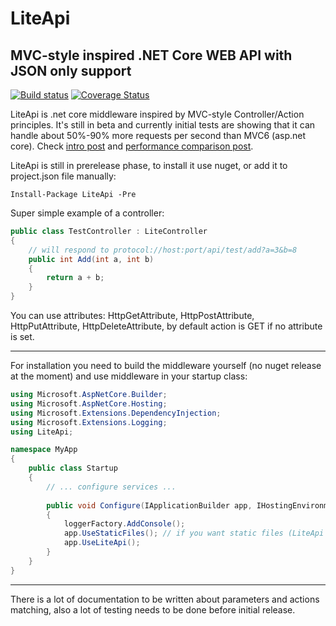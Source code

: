 # LiteApi

## MVC-style inspired .NET Core WEB API with JSON only support

[![Build status](https://ci.appveyor.com/api/projects/status/5crmsp0tfgduwcvo?svg=true)](https://ci.appveyor.com/project/ProjectMona/liteapi) [![Coverage Status](https://coveralls.io/repos/github/stanac/LiteApi/badge.svg?branch=master)](https://coveralls.io/github/stanac/LiteApi?_ttt=DA4PCgkJCAwODQoABAUDBw&branch=master)

LiteApi is .net core middleware inspired by MVC-style Controller/Action principles.
It's still in beta and currently initial tests are showing that it can handle about 50%-90%
more requests per second than MVC6 (asp.net core). Check [intro post](http://stanacev.com/2016/09/06/liteapi-alternative-web-api-net-core-middleware-intro/) and [performance comparison post](http://stanacev.com/2016/09/08/liteapi-performance-comparison/).

LiteApi is still in prerelease phase, to install it use nuget, or add it to project.json file manually:

```
Install-Package LiteApi -Pre
```

Super simple example of a controller: 

``` cs
public class TestController : LiteController
{
    // will respond to protocol://host:port/api/test/add?a=3&b=8
    public int Add(int a, int b)
    {
        return a + b;
    }
}
``` 

You can use attributes: HttpGetAttribute, HttpPostAttribute, HttpPutAttribute, 
HttpDeleteAttribute, by default action is GET if no attribute is set.

---

For installation you need to build the middleware yourself (no nuget release at the moment)
and use middleware in your startup class:

``` cs
using Microsoft.AspNetCore.Builder;
using Microsoft.AspNetCore.Hosting;
using Microsoft.Extensions.DependencyInjection;
using Microsoft.Extensions.Logging;
using LiteApi;

namespace MyApp
{
    public class Startup
    {
        // ... configure services ...
        
        public void Configure(IApplicationBuilder app, IHostingEnvironment env, ILoggerFactory loggerFactory)
        {
            loggerFactory.AddConsole();
            app.UseStaticFiles(); // if you want static files (LiteApi does not support static files by itself)
            app.UseLiteApi();
        }
    }
}
```

---

There is a lot of documentation to be written about parameters and actions matching,
also a lot of testing needs to be done before initial release.
